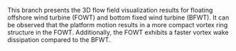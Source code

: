 This branch presents the 3D flow field visualization results for floating offshore wind turbine (FOWT) and bottom fixed wind turbine (BFWT). It can be observed that the platform motion results in a more compact vortex ring structure in the FOWT. Additionally, the FOWT exhibits a faster vortex wake dissipation compared to the BFWT.
